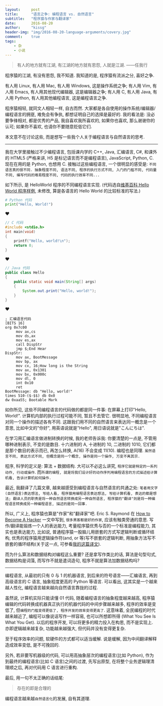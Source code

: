 ```yaml
---
layout:	    post
title:      "语言之争: 编程语言 vs. 自然语言"
subtitle:   "程序猿与作家与翻译家"
date:       2016-08-20
author:     "kissg"
header-img: "img/2016-08-20-language-arguments/covery.jpg"
comment:    true
tags:
    - 杂
    - 小说
---
```


> 有人的地方就有江湖, 有江湖的地方就有恩怨, 人就是江湖.    ——任我行

程序猿的江湖, 有没有恩怨, 我不知道. 我知道的是, 程序猿有流派之分, 喜好之争.

有人用 Linux, 有人用 Mac, 有人用 Windows, 这是操作系统之争; 有人用 Vim, 有人用 Emacs, 有人用其他现代编辑器, 这是编辑器之争; 有人用 C, 有人用 Java, 有人用 Python, 有人用其他编程语言, 这是编程语言之争.

程序猿相轻, 就同文人相轻一样, 自古而然. 大家都是各自使用的操作系统/编辑器/编程语言的拥趸, 难免会有争执, 都想证明自己的选择是最好的. 我的看法是: 没必要争锋相对, 都是优秀的产品, 我自喜欢我所喜欢的, 如果你也喜欢, 那么谢谢你的认可; 如果你不喜欢, 也请你不要随意贬低它们.

本文意不在讨论这些, 而是想写一些我个人关于编程语言与自然语言的思考.

---

我在大学里接触过不少编程语言, 包括课内学的 C++, Java, 汇编语言, C#, 和课外的 HTML5 (严格来讲, H5 是标记语言而不是编程语言), JavaScript, Python, C. 现在在用的是 Python, 也想用 C. 接触过这些编程语言, 一个很明显的感受是: `不同语言真的很不同. 抽象程度不同, 语法不同, 程序的执行方式不同, 入门的门槛不同, 代码量不同, 编写代码的难易程度不同, 代码的执行效率不同...`

如下所示, 是 HelloWorld 程序的不同编程语言实现. (代码选自[维基百科 Hello World 程序样例](https://zh.wikipedia.org/wiki/Hello_World%E7%A8%8B%E5%BA%8F%E6%A0%B7%E4%BE%8B), 未修改, 算是各语言的 Hello World 的比较标准的写法.)

```python
# Python 代码
print("Hello, World!")
```

♥

```c
// C 代码
#include <stdio.h>
int main(void)
{
    printf("Hello, world!\n");
    return 0;
}
```

♥

```java
// Java 代码
public class Hello
{
    public static void main(String[] args)
    {
        System.out.print("Hello, world!");
    }
}
```

♥

```
; 汇编语言代码
[BITS 16]
org 0x7c00
     mov ax,cs
     mov ds,ax
     mov es,ax
     call DispStr
     jmp $;End Hear
DispStr:
     mov ax, BootMessage
     mov bp, ax
     mov cx, 16;How long is the String
     mov ax, 0x1301
     mov bx, 0x000c
     mov dl, 0
     int 0x10
     ret
BootMessage: db "Hello, world!"
times 510-($-$$) db 0x0
dw 0xaa55; Bootable Mark
```

如你所见, 这些不同编程语言的代码做的都是同一件事: 在屏幕上打印"Hello, World!". 计算机内部的执行过程可能不同, 暂且不去管它. 很明显地, 不同编程语言对同一个操作的描述各有不同. 这跟我们用不同的自然语言来表达同一概念是一个意思, 比如中文的"你好", 用英语说就是"Hello", 用日语说就是"こんにちは".

在学习用汇编语言做进制转换的时候, 我的老师告诉我: 你要清楚的一点是, 不管用哪种进制表示, 不变的是数目. 十六进制的 A, 十进制的 10, 二进制的 1010, 它们都是那个数目的表示而已, 再怎么转换, A(16) 不会变成 11(10). 编程也是同理. `虽然语言不同, 表达方式不同, 但概念是同一个概念, 操作是同一个操作, 万变不离其宗.`

程序, 科学的定义是: 算法 + 数据结构. 大可以不必这么讲究, `程序它就是特定的一系列动作, 行动或操作`. 而`所谓的编程, 就是将我们设计好的动作序列用编程语言的方式描述给计算机看, 告诉计算机如何操作.`

最近, 我翻译了几篇文章, 越来越感受到编程语言与自然语言的共通之处: `笔者用文字(自然语言)表达想法, 写给人看, 程序猿用编程语言表达想法, 写给计算机看, 表达的都是想法; 翻译人员的职责是将一种自然语言转换成另一种自然语言, 程序猿的"翻译"则是将一种编程语言转换成另一种编程语言, 描述的是同一回事.`

所以, 广义上, 程序猿也算是"作家"和"翻译家"吧. Eric S. Raymond 在 [How to Become A Hacker](http://www.catb.org/esr/faqs/hacker-howto.html) 一文中写到, `很多黑客都是好的作家`, 应该有触类旁通的意思. 写作/翻译能锻炼一个人的表达能力, 考量程序猿优秀与否的一个标准是编程能力, 其实也是表达能力, 比如说, 普通程序猿一股脑儿用嵌套的方式写逻辑判断或循环结构, 优秀的程序猿用逻辑操作符(and, or 等)写不嵌套的逻辑判断, 用抽象方法写不嵌套的循环结构(关于这一点, 可参看[我的这篇译文](http://kissg.me/2016/08/13/breaking-out-of-two-loops/)).

而为什么算法和数据结构对编程这么重要? 还是拿写作类比的话, 算法是句型句式, 数据结构是词藻, 而写作不就是遣词造句, 程序不就是算法加数据结构吗?

---

编程语言, 从最初的只有 0 与 1 的机器语言, 到后来的符号语言——汇编语言, 再到高级语言的 C 语言, 抽象程度更高的 Python 等语言. 可以看出, 这其实是一个越来越人性化, 编程语言越来越向自然语言靠拢的过程.

虽然说, 计算机实际只能读懂 01 代码, 随着编程语言的抽象程度越来越高, 程序猿编辑的代码转换成机器真正执行的机器代码的中间步骤越来越多, 程序的效率是变低了, 但`编程的门槛变得更低了, 程序开发的效率变得更高了`. 这意味着, 全民编程的时代越来越近了, 编程可以像说话写作一样容易, 也可以所想即所得 (What You See Is What You Get). 以后的程序开发, 可以将更多的精力投入在构思, 而不是实现上. 亦即逻辑越来越复杂, 功能越来越强大, 但代码并没有变得更复杂.

至于程序效率的问题, 软硬件的方式都可以适当缓解. 说是缓解, 因为中间翻译解释造成效率变低, 是不可挽回的.

另外, 若非要写机器级的代码, 可以用高抽象层次的编程语言(比如 Python), 作为到最终的编程语言(比如 C 语言)之间的过渡, 先写出原型, 在将整个业务逻辑理清理顺之后, 再对代码用 C 语言进行重构.

最后, 用一句不太正确的话结尾:

> 存在的即是合理的

编程语言越来越`自然语言化`的发展, 自有其道理.
